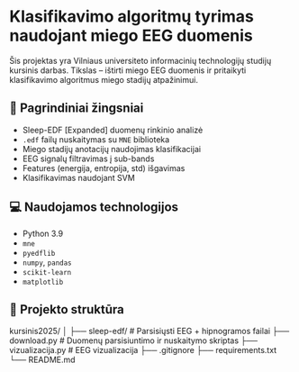 # Klasifikavimo algoritmų tyrimas naudojant miego EEG duomenis

Šis projektas yra Vilniaus universiteto informacinių technologijų studijų kursinis darbas. Tikslas – ištirti miego EEG duomenis ir pritaikyti klasifikavimo algoritmus miego stadijų atpažinimui.

## 🧠 Pagrindiniai žingsniai

- Sleep-EDF [Expanded] duomenų rinkinio analizė
- `.edf` failų nuskaitymas su `MNE` biblioteka
- Miego stadijų anotacijų naudojimas klasifikacijai
- EEG signalų filtravimas į sub-bands
- Features (energija, entropija, std) išgavimas
- Klasifikavimas naudojant SVM

## 💻 Naudojamos technologijos

- Python 3.9
- `mne`
- `pyedflib`
- `numpy`, `pandas`
- `scikit-learn`
- `matplotlib`

## 📁 Projekto struktūra

kursinis2025/ │ ├── sleep-edf/ # Parsisiųsti EEG + hipnogramos failai ├── download.py # Duomenų parsisiuntimo ir nuskaitymo skriptas ├── vizualizacija.py # EEG vizualizacija ├── .gitignore ├── requirements.txt └── README.md
